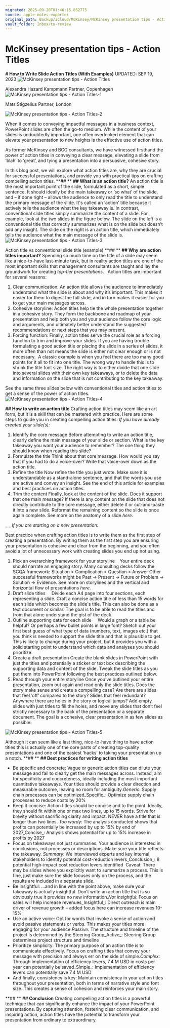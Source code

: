 ```yaml
---
migrated: 2025-09-20T01:46:15.852775
source: apple-notes-exporter
original_path: Backup/iCloud/McKinsey/McKinsey presentation tips - Action Titles.md
vault_folder: Inbox/to-review
---
```

# McKinsey presentation tips - Action Titles

**# How to Write Slide Action Titles (With Examples)**
UPDATED: SEP 19, 2023
![McKinsey presentation tips - Action Titles](images/McKinsey%20presentation%20tips%20-%20Action%20Titles.jpeg)

Alexandra Hazard Kampmann
Partner, Copenhagen
![McKinsey presentation tips - Action Titles-1](images/McKinsey%20presentation%20tips%20-%20Action%20Titles-1.jpeg)

Mats Stigzelius
Partner, London

![McKinsey presentation tips - Action Titles-2](images/McKinsey%20presentation%20tips%20-%20Action%20Titles-2.jpeg)

When it comes to conveying impactful messages in a business context, PowerPoint slides are often the go-to medium. While the content of your slides is undoubtedly important, one often overlooked element that can elevate your presentation to new heights is the effective use of action titles. 

As former McKinsey and BCG consultants, we have witnessed firsthand the power of action titles in conveying a clear message, elevating a slide from ‘blah’ to ‘great’, and tying a presentation into a persuasive, cohesive story. 

In this blog post, we will explore what action titles are, why they are crucial for successful presentations, and provide you with practical tips on crafting compelling action titles.
**## 
**
**## What is an action title?**
An action title is the most important point of the slide, formulated as a short, simple sentence. It should ideally be the main takeaway or ‘so what’ of the slide, and – if done right – allows the audience to only read the title to understand the primary message of the slide.
It's called an ‘action’ title because it actively tells the audience what the key takeaway is. In contrast, conventional slide titles simply summarize the content of a slide. For example, look at the two slides in the figure below. The slide on the left is a conventional title that correctly summarizes what is on the slide but doesn’t add any insight. The slide on the right is an action title, which immediately tells the audience what the main message of the slide is.
![McKinsey presentation tips - Action Titles-3](images/McKinsey%20presentation%20tips%20-%20Action%20Titles-3.jpeg)

Action title vs conventional slide title (example)
**## 
**
**## Why are action titles important?**
Spending so much time on the title of a slide may seem like a nice-to-have last-minute task, but in reality action titles are one of the most important skills that management consultants are taught and lay the groundwork for creating _top-tier presentations_.
 
Action titles are important for several reasons:
1. Clear communication: An action title allows the audience to immediately understand what the slide is about and why it’s important. This makes it easier for them to digest the full slide, and in turn makes it easier for you to get your main messages across.  
2. Cohesive storyline: Action titles help tie the whole presentation together in a cohesive story. They form the backbone and roadmap of your presentation and help both you and your audience follow the core logic and arguments, and ultimately better understand the suggested recommendations or next steps that you may present.  
3. Forcing function: Finally, action titles serve the crucial role as a forcing function to trim and improve your slides. If you are having trouble formulating a good action title or placing the slide in a series of slides, it more often than not means the slide is either not clear enough or is not necessary.  A classic example is when you feel there are too many good points for it all to fit into one title. The wrong way to handle this is to shrink the title font size. The right way is to either divide that one slide into several slides with their own key takeaways, or to delete the data and information on the slide that is not contributing to the key takeaway.

See the same three slides below with conventional titles and action titles to get a sense of the power of action titles.
![McKinsey presentation tips - Action Titles-4](images/McKinsey%20presentation%20tips%20-%20Action%20Titles-4.jpeg)

**## How to write an action title**
Crafting action titles may seem like an art form, but it is a skill that can be mastered with practice. Here are some steps to guide you in creating compelling action titles:
_If you have already created your slide(s):_

1. Identify the core message Before attempting to write an action title, clearly define the main message of your slide or section. What is the key takeaway you want your audience to remember? The one thing they should know when reading this slide?  
2. Formulate the title Think about that core message. How would you say that if you had to do a voice-over? Write that voice-over down as the action title.  
3. Refine the title Now refine the title you just wrote. Make sure it is understandable as a stand-alone sentence, and that the words you use are active and convey an insight. See the end of this article for examples and best practices on action titles.  
4. Trim the content Finally, look at the content of the slide. Does it support that one main message? If there is any content on the slide that does not directly contribute to the core message, either delete it or cut-and-paste it into a new slide. Reformat the remaining content so the slide is once again complete. See more on the anatomy of a slide _here_.

_
_
_If you are starting on a new presentation:_

Best practice when crafting action titles is to write them as the first step of creating a presentation. By writing them as the first step you are ensuring your presentation is cohesive and clear from the beginning, and you often avoid a lot of unnecessary work with creating slides you end up not using.

1. Pick an overarching framework for your storyline    Your entire deck should narrate an engaging story. Many consulting decks follow the SCQA framework: Situation > Complication > Question > Answer Other successful frameworks might be Past → Present → Future or Problem → Solution → Evidence. See more on storylines and the vertical and horizontal flow of presentations _here_.   
2. Draft slide titles     Divide each A4 page into four sections, each representing a slide. Craft a concise action title of less than 15 words for each slide which becomes the slide's title. This can also be done as a text document or similar. The goal is to be able to read the titles and from that alone understand the gist of the deck.  
3. Outline supporting data for each slide     Would a graph or a table be helpful? Or perhaps a few bullet points in large font? Sketch out your first best guess of what type of data (numbers, text, images etc.) that you think is needed to support the slide title and that is plausible to get. This is likely to change during your project, but it provides you with a solid starting point to understand which data and analyses you should prioritize.  
4. Create a draft presentation Create the blank slides in PowerPoint with just the titles and potentially a sticker or text box describing the supporting data and content of the slide. Tweak the slide titles as you put them into PowerPoint following the best practices outlined below.  
5. Read through your entire storyline Once you’ve outlined your entire presentation, zoom out again and read only the slide titles. Does the story make sense and create a compelling case? Are there are slides that feel ‘off’ compared to the story? Slides that feel redundant? Anywhere there are holes in the story or logical jumps? Add empty slides with just titles to fill the holes, and move any slides that don’t feel strictly necessary to the back of the presentation or a separate document. The goal is a cohesive, clear presentation in as few slides as possible.

![McKinsey presentation tips - Action Titles-5](images/McKinsey%20presentation%20tips%20-%20Action%20Titles-5.jpeg)

Although it can seem like a last thing, nice-to-have thing to have action titles this is actually one of the core parts of creating top-quality presentations and one of the easiest ‘hacks’ to taking your presentation up a notch.
**## 
**
**## Best practices for writing action titles**
* Be specific and concrete: Vague or generic action titles can dilute your message and fail to clearly get the main messages across. Instead, aim for specificity and concreteness, ideally including the most important quantitative takeaways. Your titles should provide a clear direction and measurable outcome, leaving no room for ambiguity._Generic_: Supply chain processes can be optimized_Specific_: Optimize supply chain processes to reduce costs by 20%  
* Keep it concise: Action titles should be concise and to the point. Ideally, they should fit within one or max two lines, up to 15 words. Strive for brevity without sacrificing clarity and impact. NEVER have a title that is longer than two lines. _Too wordy_: The analysis conducted shows that profits can potentially be increased by up to 15% by end of 2027_Concise_: Analysis shows potential for up to 15% increase in profits by 2027  
* Focus on takeaways not just summaries: Your audience is interested in conclusions, not processes or descriptions. Make sure your title reflects the takeaway. _Summary_: We interviewed experts and key internal stakeholders to identify potential cost-reduction levers_Conclusion_: 8 potential high-impact cost reduction levers identified  Caveat: There may be slides where you explicitly want to summarize a process. This is fine, just make sure the slide focuses only on the process, and the results are included in a separate slide.  
* Be insightful: …and in line with the point above, make sure your takeaway is actually insightful. Don’t write an action title that is so obviously true it provides no new information._Not insightful_: Focus on sales will help increase revenues_Insightful_: Direct outreach is main driver of revenue growth – added focus here can increase revenues 10-15%  
* Use an active voice: Opt for words that invoke a sense of action and avoid passive statements or verbs. This makes your titles more engaging for your audience._Passive_: The structure and timeline of the project is determined by the Steering Group_Active_: Steering Group determines project structure and timeline  
* Prioritize simplicity: The primary purpose of an action title is to communicate effectively. Focus on crafting titles that convey your message with precision and always err on the side of simple._Complex_: Through implementation of efficiency levers, 7.4 M USD in costs per year can potentially be saved_Simple_: Implementation of efficiency levers can potentially save 7.4 M USD  
* And finally, consistency is key: Maintain consistency in your action titles throughout your presentation, both in terms of narrative style and font size. This creates a sense of cohesion and reinforces your main story.

**## 
**
**## Conclusion**
Creating compelling action titles is a powerful technique that can significantly enhance the impact of your PowerPoint presentations. By capturing attention, fostering clear communication, and inspiring action, action titles have the potential to transform your presentation from ordinary to extraordinary. 
